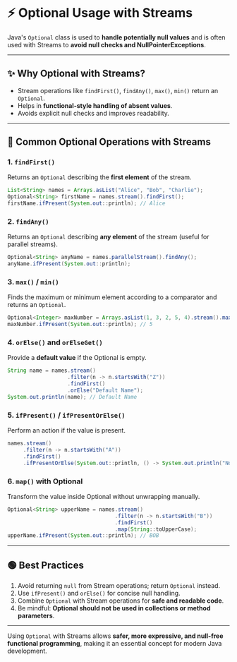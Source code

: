 # ⚡ **Optional Usage with Streams**

Java's `Optional` class is used to **handle potentially null values** and is often used with Streams to **avoid null checks and NullPointerExceptions**.

---

## ✨ **Why Optional with Streams?**

- Stream operations like `findFirst()`, `findAny()`, `max()`, `min()` return an `Optional`.
- Helps in **functional-style handling of absent values**.
- Avoids explicit null checks and improves readability.

---

## 🔵 **Common Optional Operations with Streams**

### 1. `findFirst()`

Returns an `Optional` describing the **first element** of the stream.

```java
List<String> names = Arrays.asList("Alice", "Bob", "Charlie");
Optional<String> firstName = names.stream().findFirst();
firstName.ifPresent(System.out::println); // Alice
```

### 2. `findAny()`

Returns an `Optional` describing **any element** of the stream (useful for parallel streams).

```java
Optional<String> anyName = names.parallelStream().findAny();
anyName.ifPresent(System.out::println);
```

### 3. `max()` / `min()`

Finds the maximum or minimum element according to a comparator and returns an `Optional`.

```java
Optional<Integer> maxNumber = Arrays.asList(1, 3, 2, 5, 4).stream().max(Integer::compareTo);
maxNumber.ifPresent(System.out::println); // 5
```

### 4. `orElse()` and `orElseGet()`

Provide a **default value** if the Optional is empty.

```java
String name = names.stream()
                   .filter(n -> n.startsWith("Z"))
                   .findFirst()
                   .orElse("Default Name");
System.out.println(name); // Default Name
```

### 5. `ifPresent()` / `ifPresentOrElse()`

Perform an action if the value is present.

```java
names.stream()
     .filter(n -> n.startsWith("A"))
     .findFirst()
     .ifPresentOrElse(System.out::println, () -> System.out.println("Not found"));
```

### 6. `map()` with Optional

Transform the value inside Optional without unwrapping manually.

```java
Optional<String> upperName = names.stream()
                                  .filter(n -> n.startsWith("B"))
                                  .findFirst()
                                  .map(String::toUpperCase);
upperName.ifPresent(System.out::println); // BOB
```

---

## 🟢 **Best Practices**

1. Avoid returning `null` from Stream operations; return `Optional` instead.
2. Use `ifPresent()` and `orElse()` for concise null handling.
3. Combine `Optional` with Stream operations for **safe and readable code**.
4. Be mindful: **Optional should not be used in collections or method parameters**.

---

Using `Optional` with Streams allows **safer, more expressive, and null-free functional programming**, making it an essential concept for modern Java development.

